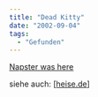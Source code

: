 ```yaml
---
title: "Dead Kitty"
date: "2002-09-04"
tags:
  - "Gefunden"
---
```


[Napster was here](http://www.napster.com/)

siehe auch: \[[heise.de](http://www.heise.de/newsticker/data/jk-04.09.02-002/)\]
